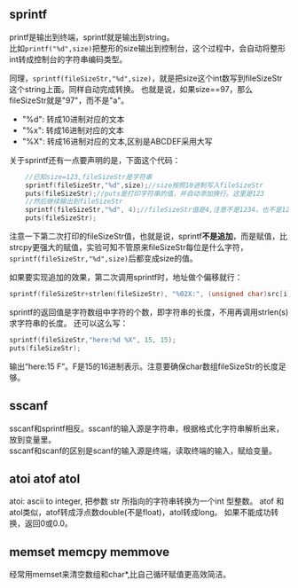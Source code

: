 ## sprintf
printf是输出到终端，sprintf就是输出到string。  
比如`printf("%d",size)`把整形的size输出到控制台，这个过程中，会自动将整形int转成控制台的字符串编码类型。

同理，`sprintf(fileSizeStr,"%d",size)`，就是把size这个int数写到fileSizeStr这个string上面。同样自动完成转换。
也就是说，如果size==97，那么fileSizeStr就是"97"，而不是"a"。

* "%d": 转成10进制对应的文本
* "%x": 转成16进制对应的文本
* "%X": 转成16进制对应的文本,区别是ABCDEF采用大写

关于sprintf还有一点要声明的是，下面这个代码：
```c++
    //已知size=123,fileSizeStr是字符串
    sprintf(fileSizeStr,"%d",size);//size按照10进制写入fileSizeStr
    puts(fileSizeStr);//puts是打印字符串的值，并自动添加换行。这里是123
    //然后继续输出到fileSizeStr
    sprintf(fileSizeStr,"%d", 4);//fileSizeStr值是4,注意不是1234，也不是124
    puts(fileSizeStr);
```
注意一下第二次打印的fileSizeStr值，也就是说，sprintf**不是追加**，而是赋值，比strcpy更强大的赋值，实验可知不管原来fileSizeStr每位是什么字符，`sprintf(fileSizeStr,"%d",size)`后都变成size的值。 

如果要实现追加的效果，第二次调用sprintf时，地址做个偏移就行：  
```c++
sprintf(fileSizeStr+strlen(fileSizeStr), "%02X:", (unsigned char)src[i])
```

sprintf的返回值是字符数组中字符的个数，即字符串的长度，不用再调用strlen(s)求字符串的长度。
还可以这么写：
```c++
sprintf(fileSizeStr,"here:%d %X", 15, 15);
puts(fileSizeStr);
```
输出“here:15 F”。F是15的16进制表示。注意要确保char数组fileSizeStr的长度足够。

## sscanf
sscanf和sprintf相反。sscanf的输入源是字符串，根据格式化字符串解析出来，放到变量里。  
sscanf和scanf的区别是scanf的输入源是终端，读取终端的输入，赋给变量。


## atoi atof atol
atoi: ascii to integer, 把参数 str 所指向的字符串转换为一个int 型整数。
atof 和 atol类似，atof转成浮点数double(不是float)，atol转成long。
如果不能成功转换，返回0或0.0。

## memset memcpy memmove 
经常用memset来清空数组和char*,比自己循环赋值更高效简洁。
